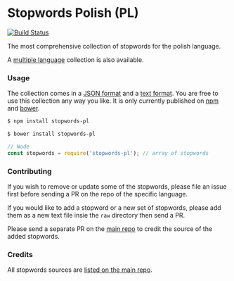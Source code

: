 Stopwords Polish (PL)
=======

[![Build Status](https://travis-ci.org/stopwords-iso/stopwords-pl.svg?branch=master)](https://travis-ci.org/stopwords-iso/stopwords-pl)

The most comprehensive collection of stopwords for the polish language.

A [multiple language](https://github.com/stopwords-iso/stopwords-iso) collection is also available.

### Usage

The collection comes in a
[JSON format](https://raw.githubusercontent.com/stopwords-iso/stopwords-pl/master/stopwords-pl.json) and a
[text format](https://raw.githubusercontent.com/stopwords-iso/stopwords-pl/master/stopwords-pl.txt).
You are free to use this collection any way you like.
It is only currently published on [npm](https://www.npmjs.com/stopwords-pl) and [bower](https://bower.io).

```sh
$ npm install stopwords-pl
```

```sh
$ bower install stopwords-pl
```

```js
// Node
const stopwords = require('stopwords-pl'); // array of stopwords
```

### Contributing

If you wish to remove or update some of the stopwords, please file an issue first before sending a PR on the repo of the specific language.

If you would like to add a stopword or a new set of stopwords, please add them as a new text file insie the `raw` directory then send a PR.

Please send a separate PR on the [main repo](https://github.com/stopwords-iso/stopwords-iso) to credit the source of the added stopwords.

### Credits

All stopwords sources are [listed on the main repo](https://github.com/stopwords-iso/stopwords-iso/blob/master/CREDITS.md).
